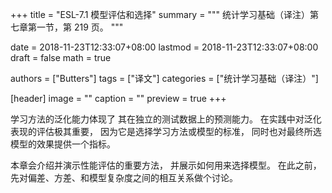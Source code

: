 +++
title = "ESL-7.1 模型评估和选择"
summary = """
统计学习基础（译注）第七章第一节，第 219 页。
"""

date = 2018-11-23T12:33:07+08:00
lastmod = 2018-11-23T12:33:07+08:00
draft = false
math = true

authors = ["Butters"]
tags = ["译文"]
categories = ["统计学习基础（译注）"]

[header]
image = ""
caption = ""
preview = true
+++

学习方法的泛化能力体现了
其在独立的测试数据上的预测能力。
在实践中对泛化表现的评估极其重要，
因为它是选择学习方法或模型的标准，
同时也对最终所选模型的效果提供一个指标。

本章会介绍并演示性能评估的重要方法，
并展示如何用来选择模型。
在此之前，先对偏差、方差、和模型复杂度之间的相互关系做个讨论。